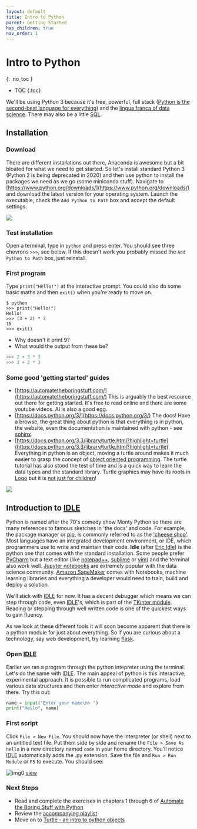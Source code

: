 ```yaml
---
layout: default
title: Intro to Python
parent: Getting Started
has_children: true
nav_order: 1
---
```

# Intro to Python
{: .no_toc }
* TOC
{:toc}

We'll be using Python 3 because it's free, powerful, full stack ([Python is the second-best language for everything](https://twitter.com/jakevdp/status/994934052091318272?lang=en)) and the [lingua franca of data science](https://www.kaggle.com/learn/python).  There may also be a little [SQL](https://www.kaggle.com/learn/sql).

## Installation

### Download

There are different installations out there, Anaconda is awesome but a bit bloated for what we need to get started.  So let's install standard Python 3 (Python 2 is being deprecated in 2020) and then use python to install the packages we need as we go (some miniconda stuff).  Navigate to [https://www.python.org/downloads/](https://www.python.org/downloads/) and download the latest version for your operating system.  Launch the executable, check the `Add Python to Path` box and accept the default settings.

![](https://github.com/halkypi/lh/blob/gh-pages/assets/images/install.gif?raw=true)

### Test installation
Open a terminal, type in `python` and press enter.  You  should see three chevrons `>>>`, see below.  If this doesn't work you probably missed the `Add Python to Path` box, just reinstall. 

### First program

Type `print("Hello!")` at the interactive prompt.  You could also do some basic maths and then `exit()` when you're ready to move on.

```
$ python
>>> print("Hello!")
Hello!
>>> (3 + 2) * 3
15
>>> exit()
```
*    Why doesn't it print 9?  
*    What would the output from these be?

```py
>>> 2 + 3 * 3
>>> 3 + 2 * 3
```

### Some good 'getting started' guides

* [https://automatetheboringstuff.com/](https://automatetheboringstuff.com/)  This is arguably the best resource out there for getting started.  It's free to read online and there are some youtube videos.  Al is also a good egg.
* [https://docs.python.org/3/](https://docs.python.org/3/)  The docs!  Have a browse, the great thing about python is that everything is in python, the website, even the documentation is maintained with python - see [sphinx](http://www.sphinx-doc.org/).  
* [https://docs.python.org/3.3/library/turtle.html?highlight=turtle](https://docs.python.org/3.3/library/turtle.html?highlight=turtle)  Everything in python is an object, moving a turtle around makes it much easier to grasp the concept of [object oriented programming](https://en.wikipedia.org/wiki/Object-oriented_programming).  The turtle tutorial has also stood the test of time and is a quick way to learn the data types and the standard library.  Turtle graphics may have its roots in [Logo](https://en.wikipedia.org/wiki/Logo_(programming_language)) but it is [not just for children](https://mitpress.mit.edu/books/turtle-geometry)!

![](https://mitpress.mit.edu/sites/default/files/styles/large_book_cover/http/mitp-content-server.mit.edu%3A18180/books/covers/cover/%3Fcollid%3Dbooks_covers_0%26isbn%3D9780262510370%26type%3D.jpg?itok=mTm47Oaz)

## Introduction to [IDLE](https://docs.python.org/3/library/idle.html)

Python is named after the 70's comedy show Monty Python so there are many references to famous sketches in 'the docs' and code.  For example, the package manager or [pip](https://packaging.python.org/tutorials/installing-packages/), is commonly referred to as the ['cheese shop'](https://www.youtube.com/results?search_query=cheese+shop+sketch+monty+python).  Most languages have an integrated development environment, or IDE, which programmers use to write and maintain their code.  **Id**l**e** (after [Eric Idle](https://en.wikipedia.org/wiki/Eric_Idle)) is the python one that comes with the standard installation.  Some people prefer [PyCharm](https://www.jetbrains.com/pycharm/) but a text editor (like [notepad++](https://notepad-plus-plus.org/download/v7.6.4.html), [sublime](https://www.sublimetext.com/3) or [vim](https://www.vim.org/download.php)) and the terminal also work well.  [Jupyter notebooks](https://jupyter.org/) are extremely popular with the data science community.  [Amazon SageMaker](https://aws.amazon.com/sagemaker/) comes with Notebooks, machine learning libraries and everything a developer would need to train, build and deploy a solution.

We'll stick with [IDLE](https://docs.python.org/3/library/idle.html) for now.  It has a decent debugger which means we can step through code, even [IDLE](https://docs.python.org/3/library/idle.html)'s, which is part of the [TKinter module](https://docs.python.org/3/library/tkinter.html#module-tkinter).  Reading or stepping through well written code is one of the quickest ways to gain fluency.

As we look at these different tools it will soon become apparent that there is a python module for just about everything.  So if you are curious about a technology, say web development, try learning [flask](http://flask.pocoo.org/).  

### Open [IDLE](https://docs.python.org/3/library/idle.html)

Earlier we ran a program through the python intepreter using the terminal.  Let's do the same with [IDLE](https://docs.python.org/3/library/idle.html).  The main appeal of python is this interactive, experimental approach.  It is possible to run complicated programs, load various data structures and then enter _interactive mode_ and explore from there.   Try this out:

```py
name = input("Enter your name\n> ")
print("Hello", name)
```
### First script

Click `File > New File`.  You should now have the interpreter (or shell) next to an untitled text file.  Put them side by side and rename the `File > Save As` `hello` in a new directory named `code` in your home directory.  You'll notice [IDLE](https://docs.python.org/3/library/idle.html) automatically adds the .py extension.  Save the file and `Run > Run Module` or `F5` to execute.  You should see:

![img0](/lh/assets/images/img0.png?raw=true)
[view](/lh/assets/images/img0.png)

### Next Steps

*    Read and complete the exercises in chapters 1 through 6 of [Automate the Boring Stuff with Python](https://automatetheboringstuff.com/)
*    Review the [accompanying playlist](https://youtu.be/1F_OgqRuSdI)
*    Move on to [Turtle - an intro to python objects](https://halkypi.github.io/lh/turtle-objects/)
